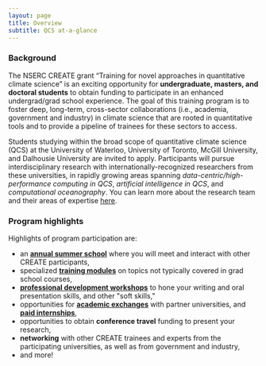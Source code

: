 ```yaml
---
layout: page
title: Overview
subtitle: QCS at-a-glance
---
```


### Background
The NSERC CREATE grant “Training for novel approaches in quantitative climate science” is 
an exciting opportunity for **undergraduate, masters, and doctoral students** to obtain funding to 
participate in an enhanced undergrad/grad school experience. The goal of this training program is 
to foster deep, long-term, cross-sector collaborations (i.e., academia, government and industry) in
climate science that are rooted in quantitative tools and to provide a pipeline of trainees for these
sectors to access.

Students studying within the broad scope of quantitative climate science (QCS) at the University
of Waterloo, University of Toronto, McGill University, and Dalhousie University are invited to apply.
Participants will pursue interdisciplinary research with internationally-recognized researchers from
these universities, in rapidly growing areas spanning _data-centric/high-performance computing in
QCS_, _artificial intelligence in QCS_, and _computational oceanography_. You can learn more about the 
research team and their areas of expertise [here](https://qcs-create2024.github.io/qcs_co_pis/).

### Program highlights
Highlights of program participation are:
* an [**annual summer school**](https://qcs-create2024.github.io/about_summer_school/) where you will meet and interact with other CREATE participants,
* specialized [**training modules**](https://qcs-create2024.github.io/modules/modules_main/) on topics not typically covered in grad school courses,
* [**professional development workshops**](https://qcs-create2024.github.io/professional_development/) to hone your writing and oral presentation skills, and other "soft skills,"
* opportunities for [**academic exchanges**](https://qcs-create2024.github.io/exchanges_internships/) with partner universities, and [**paid internships**](https://qcs-create2024.github.io/exchanges_internships/),
* opportunities to obtain **conference travel** funding to present your research,
* **networking** with other CREATE trainees and experts from the participating universities, as well as from government and industry,
* and more!

